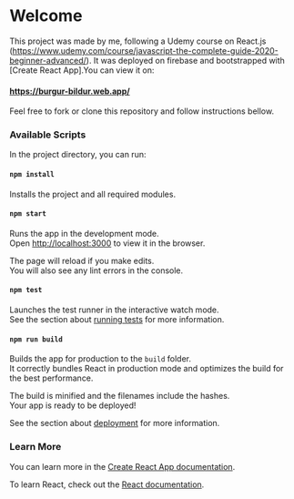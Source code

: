 # Welcome
This project was made by me, following a Udemy course on React.js (https://www.udemy.com/course/javascript-the-complete-guide-2020-beginner-advanced/). It was deployed on firebase and bootstrapped with [Create React App].You can view it on:
#### https://burgur-bildur.web.app/

Feel free to fork or clone this repository and follow instructions bellow.

### Available Scripts

In the project directory, you can run:

#### `npm install`

Installs the project and all required modules.

#### `npm start`

Runs the app in the development mode.<br />
Open [http://localhost:3000](http://localhost:3000) to view it in the browser.

The page will reload if you make edits.<br />
You will also see any lint errors in the console.

#### `npm test`

Launches the test runner in the interactive watch mode.<br />
See the section about [running tests](https://facebook.github.io/create-react-app/docs/running-tests) for more information.

#### `npm run build`

Builds the app for production to the `build` folder.<br />
It correctly bundles React in production mode and optimizes the build for the best performance.

The build is minified and the filenames include the hashes.<br />
Your app is ready to be deployed!

See the section about [deployment](https://facebook.github.io/create-react-app/docs/deployment) for more information.

### Learn More

You can learn more in the [Create React App documentation](https://facebook.github.io/create-react-app/docs/getting-started).

To learn React, check out the [React documentation](https://reactjs.org/).
